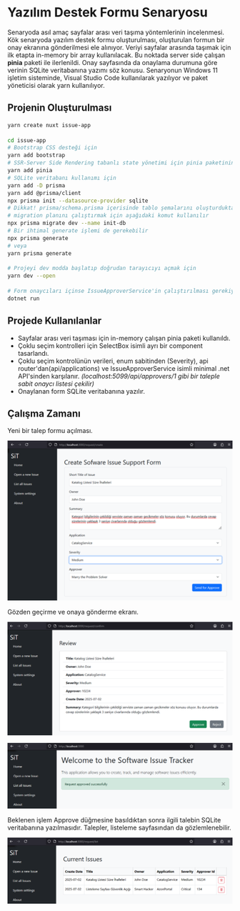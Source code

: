 # Yazılım Destek Formu Senaryosu

Senaryoda asıl amaç sayfalar arası veri taşıma yöntemlerinin incelenmesi. Kök senaryoda yazılım destek formu oluşturulması, oluşturulan formun bir onay ekranına gönderilmesi ele alınıyor. Veriyi sayfalar arasında taşımak için ilk etapta in-memory bir array kullanılacak. Bu noktada server side çalışan **pinia** paketi ile ilerlenildi. Onay sayfasında da onaylama durumuna göre verinin SQLite veritabanına yazımı söz konusu. Senaryonun Windows 11 işletim sisteminde, Visual Studio Code kullanılarak yazılıyor ve paket yöneticisi olarak yarn kullanılıyor.

## Projenin Oluşturulması

```bash
yarn create nuxt issue-app

cd issue-app
# Bootstrap CSS desteği için
yarn add bootstrap
# SSR-Server Side Rendering tabanlı state yönetimi için pinia paketinin eklenmesi
yarn add pinia
# SQLite veritabanı kullanımı için
yarn add -D prisma
yarn add @prisma/client
npx prisma init --datasource-provider sqlite
# Dikkat! prisma/schema.prisma içerisinde tablo şemalarını oluşturduktan sonra
# migration planını çalıştırmak için aşağıdaki komut kullanılır
npx prisma migrate dev --name init-db
# Bir ihtimal generate işlemi de gerekebilir
npx prisma generate
# veya
yarn prisma generate

# Projeyi dev modda başlatıp doğrudan tarayıcıyı açmak için
yarn dev --open

# Form onaycıları içinse IssueApproverService'in çalıştırılması gerekiyor.
dotnet run
```

## Projede Kullanılanlar

- Sayfalar arası veri taşıması için in-memory çalışan pinia paketi kullanıldı.
- Çoklu seçim kontrolleri için SelectBox isimli ayrı bir component tasarlandı.
- Çoklu seçim kontrolünün verileri, enum sabitinden (Severity), api router'dan(api/applications) ve IssueApproverService isimli minimal .net API'sinden karşılanır. _(localhost:5099/api/approvers/1 gibi bir taleple sabit onaycı listesi çekilir)_
- Onaylanan form SQLite veritabanına yazılır.

## Çalışma Zamanı

Yeni bir talep formu açılması.

![Runtime_00](Runtime_00.png)

Gözden geçirme ve onaya gönderme ekranı.

![Runtime_01](Runtime_01.png)

![Runtime_02](Runtime_02.png)

Beklenen işlem Approve düğmesine basıldıktan sonra ilgili talebin SQLite veritabanına yazılmasıdır. Talepler, listeleme sayfasından da gözlemlenebilir.

![Runtime_03](Runtime_03.png)
